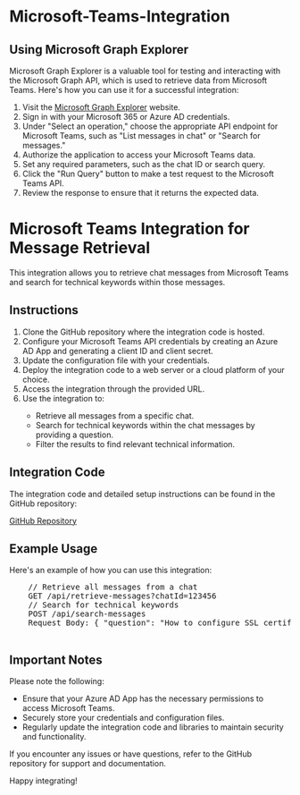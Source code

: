 # Microsoft-Teams-Integration
<!DOCTYPE html>
<html lang="en">
<head>
    <meta charset="UTF-8">
    <meta name="viewport" content="width=device-width, initial-scale=1.0">
   <h2>Using Microsoft Graph Explorer</h2>
<p>Microsoft Graph Explorer is a valuable tool for testing and interacting with the Microsoft Graph API, which is used to retrieve data from Microsoft Teams. Here's how you can use it for a successful integration:</p>

<ol>
    <li>Visit the <a href="https://developer.microsoft.com/en-us/graph/graph-explorer" target="_blank">Microsoft Graph Explorer</a> website.</li>
    <li>Sign in with your Microsoft 365 or Azure AD credentials.</li>
    <li>Under "Select an operation," choose the appropriate API endpoint for Microsoft Teams, such as "List messages in chat" or "Search for messages."</li>
    <li>Authorize the application to access your Microsoft Teams data.</li>
    <li>Set any required parameters, such as the chat ID or search query.</li>
    <li>Click the "Run Query" button to make a test request to the Microsoft Teams API.</li>
    <li>Review the response to ensure that it returns the expected data.</li>
</ol>

<p>
</head>
<body>
    <h1>Microsoft Teams Integration for Message Retrieval</h1>
    <p>This integration allows you to retrieve chat messages from Microsoft Teams and search for technical keywords within those messages.</p>
    <h2>Instructions</h2>
    <ol>
        <li>Clone the GitHub repository where the integration code is hosted.</li>
        <li>Configure your Microsoft Teams API credentials by creating an Azure AD App and generating a client ID and client secret.</li>
        <li>Update the configuration file with your credentials.</li>
        <li>Deploy the integration code to a web server or a cloud platform of your choice.</li>
        <li>Access the integration through the provided URL.</li>
        <li>Use the integration to:</li>
        <ul>
            <li>Retrieve all messages from a specific chat.</li>
            <li>Search for technical keywords within the chat messages by providing a question.</li>
            <li>Filter the results to find relevant technical information.</li>
        </ul>
    </ol>
    <h2>Integration Code</h2>
    <p>The integration code and detailed setup instructions can be found in the GitHub repository:</p>
    <p><a href="(https://github.com/omar3anan/Microsoft-Teams-Integration)" target="_blank">GitHub Repository</a></p>
    <h2>Example Usage</h2>
    <p>Here's an example of how you can use this integration:</p>
    <pre>
    // Retrieve all messages from a chat
    GET /api/retrieve-messages?chatId=123456
    // Search for technical keywords
    POST /api/search-messages
    Request Body: { "question": "How to configure SSL certificate" }
    </pre>
    <h2>Important Notes</h2>
    <p>Please note the following:</p>
    <ul>
        <li>Ensure that your Azure AD App has the necessary permissions to access Microsoft Teams.</li>
        <li>Securely store your credentials and configuration files.</li>
        <li>Regularly update the integration code and libraries to maintain security and functionality.</li>
    </ul>
    <p>If you encounter any issues or have questions, refer to the GitHub repository for support and documentation.</p>
    <p>Happy integrating!</p>
</body>
</html>
